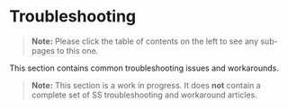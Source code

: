 [title]: # (Troubleshooting)
[tags]: # (troubleshooting, workaround)
[priority]: # (1000)

# Troubleshooting

> **Note:** Please click the table of contents on the left to see any sub-pages to this one.

This section contains common troubleshooting issues and workarounds. 

> **Note:** This section is a work in progress. It does **not** contain a complete set of SS troubleshooting and workaround articles.